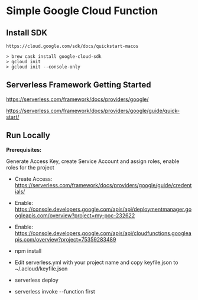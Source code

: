 # Simple Google Cloud Function #


## Install SDK ##

```
https://cloud.google.com/sdk/docs/quickstart-macos

> brew cask install google-cloud-sdk
> gcloud init
> gcloud init --console-only 
```

## Serverless Framework Getting Started ##

https://serverless.com/framework/docs/providers/google/

https://serverless.com/framework/docs/providers/google/guide/quick-start/

## Run Locally ##

**Prerequisites:**

Generate Access Key, create Service Account and assign roles, enable roles for the project

* Create Access: https://serverless.com/framework/docs/providers/google/guide/credentials/
* Enable: https://console.developers.google.com/apis/api/deploymentmanager.googleapis.com/overview?project=my-poc-232622
* Enable: https://console.developers.google.com/apis/api/cloudfunctions.googleapis.com/overview?project=75359283489


* npm install
* Edit serverless.yml with your project name and copy keyfile.json to ~/.acloud/keyfile.json
* serverless deploy
* serverless invoke --function first
